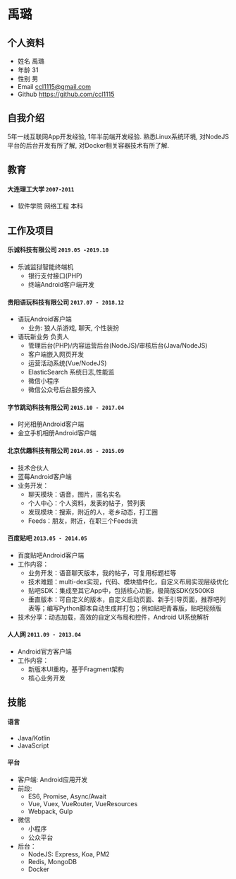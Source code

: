 # 禹璐

## 个人资料

*   姓名 禹璐
*   年龄 31
*   性别 男
*   Email ccl1115@gmail.com
*   Github https://github.com/ccl1115

## 自我介绍
5年一线互联网App开发经验, 1年半前端开发经验. 熟悉Linux系统环境, 对NodeJS平台的后台开发有所了解, 对Docker相关容器技术有所了解.

## 教育

#### 大连理工大学 `2007-2011`
* 软件学院 网络工程 本科

## 工作及项目

#### 乐诚科技有限公司 `2019.05 -2019.10`
* 乐诚监狱智能终端机
    * 银行支付接口(PHP)
    * 终端Android客户端开发

#### 贵阳语玩科技有限公司 `2017.07 - 2018.12`
* 语玩Android客户端
    * 业务: 狼人杀游戏, 聊天, 个性装扮
* 语玩新业务 负责人
    * 管理后台(PHP)/内容运营后台(NodeJS)/审核后台(Java/NodeJS)
    * 客户端嵌入网页开发
    * 运营活动系统(Vue/NodeJS)
    * ElasticSearch 系统日志,性能监
    * 微信小程序
    * 微信公众号后台服务接入

#### 字节跳动科技有限公司 `2015.10 - 2017.04`
* 时光相册Android客户端
* 金立手机相册Android客户端

#### 北京优趣科技有限公司 `2014.05 - 2015.09`
* 技术合伙人
* 蓝莓Android客户端
* 业务开发：
     * 聊天模块：语音，图片，匿名实名
     * 个人中心：个人资料，发表的帖子，赞列表
     * 发现模块：搜索，附近的人，老乡动态，打工圈
     * Feeds：朋友，附近，在职三个Feeds流

#### 百度贴吧 `2013.05 - 2014.05`
* 百度贴吧Android客户端
* 工作内容：
    * 业务开发：语音聊天版本，我的帖子，可复用标题栏等
    * 技术难题：multi-dex实现，代码、模块插件化，自定义布局实现层级优化
    * 贴吧SDK：集成至其它App中，包括核心功能，极简版SDK仅500KB
    * 垂直版本：可自定义的版本，自定义启动页面、新手引导页面，推荐吧列表等；编写Python脚本自动生成并打包；例如贴吧青春版，贴吧视频版
* 技术分享：动态加载，高效的自定义布局和控件，Android UI系统解析

#### 人人网 `2011.09 - 2013.04`
* Android官方客户端
* 工作内容：
    * 新版本UI重构，基于Fragment架构
    * 核心业务开发

## 技能

#### 语言
* Java/Kotlin
* JavaScript

#### 平台
* 客户端: Android应用开发
* 前段:
   * ES6, Promise, Async/Await
   * Vue, Vuex, VueRouter, VueResources
   * Webpack, Gulp
* 微信
   * 小程序
   * 公众平台
* 后台：
    * NodeJS: Express, Koa, PM2
    * Redis, MongoDB
    * Docker
